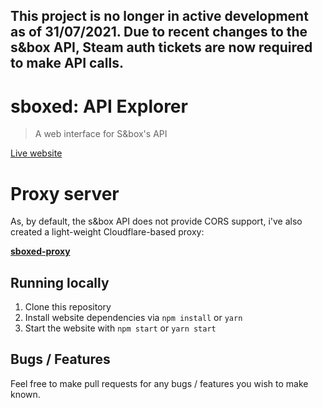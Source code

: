 ## This project is no longer in active development as of 31/07/2021. Due to recent changes to the s&box API, Steam auth tickets are now required to make API calls.

# sboxed: API Explorer

> A web interface for S&box's API

[Live website](https://explorer.sboxed.com/)

# Proxy server
As, by default, the s&box API does not provide CORS support, i've also created a light-weight Cloudflare-based proxy:

**[sboxed-proxy](https://github.com/jrinkman/sboxed-proxy)**

## Running locally

1. Clone this repository
2. Install website dependencies via `npm install` or `yarn`
3. Start the website with `npm start` or `yarn start`

## Bugs / Features
Feel free to make pull requests for any bugs / features you wish to make known.
